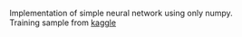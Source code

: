 Implementation of simple neural network using only numpy. <br>
Training sample from [kaggle](https://www.kaggle.com/competitions/digit-recognizer)
